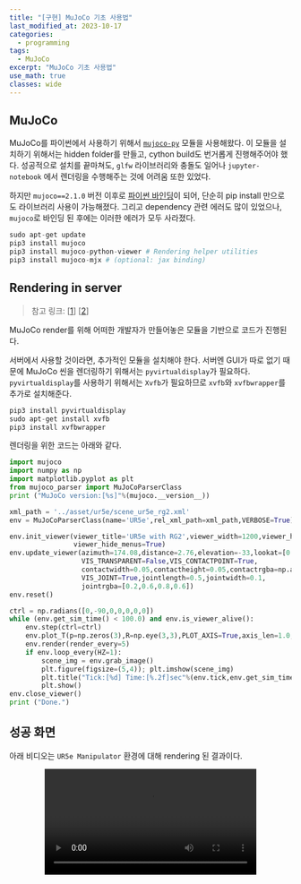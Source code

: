 ```yaml
---
title: "[구현] MuJoCo 기초 사용법"
last_modified_at: 2023-10-17
categories:
  - programming
tags:
  - MuJoCo
excerpt: "MuJoCo 기초 사용법"
use_math: true
classes: wide
---
```


## MuJoCo
MuJoCo를 파이썬에서 사용하기 위해서 [`mujoco-py`](https://github.com/openai/mujoco-py) 모듈을 사용해왔다. 이 모듈을 설치하기 위해서는 hidden folder를 만들고, cython build도 번거롭게 진행해주어야 했다. 성공적으로 설치를 끝마쳐도, `glfw` 라이브러리와 충돌도 일어나 `jupyter-notebook` 에서 렌더링을 수행해주는 것에 어려움 또한 있었다.

하지만 `mujoco==2.1.0` 버전 이후로 [파이썬 바인딩](https://github.com/google-deepmind/mujoco/blob/main/python/README.md)이 되어, 단순히 pip install 만으로도 라이브러리 사용이 가능해졌다. 그리고 dependency 관련 에러도 많이 있었으나, `mujoco`로 바인딩 된 후에는 이러한 에러가 모두 사라졌다.

```python
sudo apt-get update
pip3 install mujoco
pip3 install mujoco-python-viewer # Rendering helper utilities
pip3 install mujoco-mjx # (optional: jax binding)
```

## Rendering in server
> 참고 링크: [[1](https://github.com/rohanpsingh/mujoco-python-viewer)] [[2](https://stackoverflow.com/questions/71520568/importerror-cannot-import-name-monitor-from-gym-wrappers)]

MuJoCo render를 위해 어떠한 개발자가 만들어놓은 모듈을 기반으로 코드가 진행된다.

서버에서 사용할 것이라면, 추가적인 모듈을 설치해야 한다. 서버엔 GUI가 따로 없기 때문에 MuJoCo 씬을 렌더링하기 위해서는 `pyvirtualdisplay`가 필요하다. `pyvirtualdisplay`를 사용하기 위해서는 `Xvfb`가 필요하므로 `xvfb`와 `xvfbwrapper`를 추가로 설치해준다. 

```python
pip3 install pyvirtualdisplay
sudo apt-get install xvfb
pip3 install xvfbwrapper
```

렌더링을 위한 코드는 아래와 같다. 

```python
import mujoco
import numpy as np
import matplotlib.pyplot as plt
from mujoco_parser import MuJoCoParserClass
print ("MuJoCo version:[%s]"%(mujoco.__version__))

xml_path = '../asset/ur5e/scene_ur5e_rg2.xml'
env = MuJoCoParserClass(name='UR5e',rel_xml_path=xml_path,VERBOSE=True)

env.init_viewer(viewer_title='UR5e with RG2',viewer_width=1200,viewer_height=800,
                viewer_hide_menus=True)
env.update_viewer(azimuth=174.08,distance=2.76,elevation=-33,lookat=[0.1,0.05,0.16],
                  VIS_TRANSPARENT=False,VIS_CONTACTPOINT=True,
                  contactwidth=0.05,contactheight=0.05,contactrgba=np.array([1,0,0,1]),
                  VIS_JOINT=True,jointlength=0.5,jointwidth=0.1,
                  jointrgba=[0.2,0.6,0.8,0.6])
env.reset()

ctrl = np.radians([0,-90,0,0,0,0,0])
while (env.get_sim_time() < 100.0) and env.is_viewer_alive():
    env.step(ctrl=ctrl)
    env.plot_T(p=np.zeros(3),R=np.eye(3,3),PLOT_AXIS=True,axis_len=1.0,axis_width=0.01)
    env.render(render_every=5)
    if env.loop_every(HZ=1): 
        scene_img = env.grab_image()
        plt.figure(figsize=(5,4)); plt.imshow(scene_img)
        plt.title("Tick:[%d] Time:[%.2f]sec"%(env.tick,env.get_sim_time()),fontsize=9)
        plt.show()
env.close_viewer()
print ("Done.")
```

## 성공 화면
아래 비디오는 `UR5e Manipulator` 환경에 대해 rendering 된 결과이다.
<div style="text-align: center;">
    <video src='/assets/video/mujoco/ur5e-render.mp4' width="75%" controls></video>
</div>